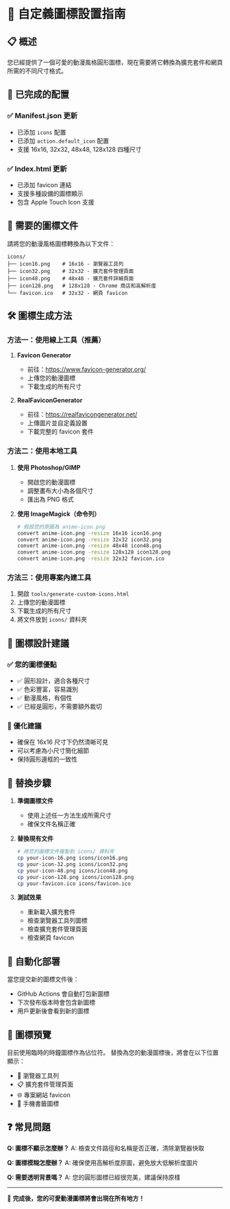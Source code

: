 # 🎨 自定義圖標設置指南

## 📋 概述

您已經提供了一個可愛的動漫風格圓形圖標，現在需要將它轉換為擴充套件和網頁所需的不同尺寸格式。

## 🔧 已完成的配置

### ✅ Manifest.json 更新
- 已添加 `icons` 配置
- 已添加 `action.default_icon` 配置
- 支援 16x16, 32x32, 48x48, 128x128 四種尺寸

### ✅ Index.html 更新
- 已添加 favicon 連結
- 支援多種設備的圖標顯示
- 包含 Apple Touch Icon 支援

## 📁 需要的圖標文件

請將您的動漫風格圖標轉換為以下文件：

```
icons/
├── icon16.png    # 16x16 - 瀏覽器工具列
├── icon32.png    # 32x32 - 擴充套件管理頁面
├── icon48.png    # 48x48 - 擴充套件詳細頁面  
├── icon128.png   # 128x128 - Chrome 商店和高解析度
└── favicon.ico   # 32x32 - 網頁 favicon
```

## 🛠️ 圖標生成方法

### 方法一：使用線上工具（推薦）

1. **Favicon Generator**
   - 前往：https://www.favicon-generator.org/
   - 上傳您的動漫圖標
   - 下載生成的所有尺寸

2. **RealFaviconGenerator**
   - 前往：https://realfavicongenerator.net/
   - 上傳圖片並自定義設置
   - 下載完整的 favicon 套件

### 方法二：使用本地工具

1. **使用 Photoshop/GIMP**
   - 開啟您的動漫圖標
   - 調整畫布大小為各個尺寸
   - 匯出為 PNG 格式

2. **使用 ImageMagick（命令列）**
   ```bash
   # 假設您的原圖為 anime-icon.png
   convert anime-icon.png -resize 16x16 icon16.png
   convert anime-icon.png -resize 32x32 icon32.png
   convert anime-icon.png -resize 48x48 icon48.png
   convert anime-icon.png -resize 128x128 icon128.png
   convert anime-icon.png -resize 32x32 favicon.ico
   ```

### 方法三：使用專案內建工具

1. 開啟 `tools/generate-custom-icons.html`
2. 上傳您的動漫圖標
3. 下載生成的所有尺寸
4. 將文件放到 `icons/` 資料夾

## 🎯 圖標設計建議

### ✅ 您的圖標優點
- ✅ 圓形設計，適合各種尺寸
- ✅ 色彩豐富，容易識別
- ✅ 動漫風格，有個性
- ✅ 已經是圓形，不需要額外裁切

### 🔧 優化建議
- 確保在 16x16 尺寸下仍然清晰可見
- 可以考慮為小尺寸簡化細節
- 保持圓形邊框的一致性

## 📝 替換步驟

1. **準備圖標文件**
   - 使用上述任一方法生成所需尺寸
   - 確保文件名稱正確

2. **替換現有文件**
   ```bash
   # 將您的圖標文件複製到 icons/ 資料夾
   cp your-icon-16.png icons/icon16.png
   cp your-icon-32.png icons/icon32.png
   cp your-icon-48.png icons/icon48.png
   cp your-icon-128.png icons/icon128.png
   cp your-favicon.ico icons/favicon.ico
   ```

3. **測試效果**
   - 重新載入擴充套件
   - 檢查瀏覽器工具列圖標
   - 檢查擴充套件管理頁面
   - 檢查網頁 favicon

## 🚀 自動化部署

當您提交新的圖標文件後：
- GitHub Actions 會自動打包新圖標
- 下次發布版本時會包含新圖標
- 用戶更新後會看到新的圖標

## 🎨 圖標預覽

目前使用臨時的時鐘圖標作為佔位符。
替換為您的動漫圖標後，將會在以下位置顯示：

- 🔧 瀏覽器工具列
- 📋 擴充套件管理頁面  
- 🌐 專案網站 favicon
- 📱 手機書籤圖標

## ❓ 常見問題

**Q: 圖標不顯示怎麼辦？**
A: 檢查文件路徑和名稱是否正確，清除瀏覽器快取

**Q: 圖標模糊怎麼辦？**
A: 確保使用高解析度原圖，避免放大低解析度圖片

**Q: 需要透明背景嗎？**
A: 您的圓形圖標已經很完美，建議保持原樣

---

🎉 **完成後，您的可愛動漫圖標將會出現在所有地方！**
